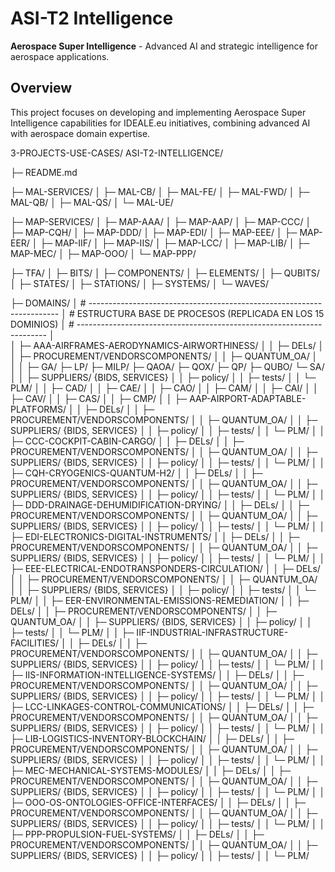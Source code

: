 # ASI-T2 Intelligence

**Aerospace Super Intelligence** - Advanced AI and strategic intelligence for aerospace applications.

## Overview
This project focuses on developing and implementing Aerospace Super Intelligence capabilities for IDEALE.eu initiatives, combining advanced AI with aerospace domain expertise.

3-PROJECTS-USE-CASES/
  ASI-T2-INTELLIGENCE/
  
  ├─ README.md
  
  ├─ MAL-SERVICES/
  │  ├─ MAL-CB/
  │  ├─ MAL-FE/
  │  ├─ MAL-FWD/
  │  ├─ MAL-QB/
  │  ├─ MAL-QS/
  │  └─ MAL-UE/
  
  ├─ MAP-SERVICES/
  │  ├─ MAP-AAA/
  │  ├─ MAP-AAP/
  │  ├─ MAP-CCC/
  │  ├─ MAP-CQH/
  │  ├─ MAP-DDD/
  │  ├─ MAP-EDI/
  │  ├─ MAP-EEE/
  │  ├─ MAP-EER/
  │  ├─ MAP-IIF/
  │  ├─ MAP-IIS/
  │  ├─ MAP-LCC/
  │  ├─ MAP-LIB/
  │  ├─ MAP-MEC/
  │  ├─ MAP-OOO/
  │  └─ MAP-PPP/
  
  ├─ TFA/
  │  ├─ BITS/
  │  ├─ COMPONENTS/
  │  ├─ ELEMENTS/
  │  ├─ QUBITS/
  │  ├─ STATES/
  │  ├─ STATIONS/
  │  ├─ SYSTEMS/
  │  └─ WAVES/
  
  ├─ DOMAINS/
  │  # ----------------------------------------------------------------------
  │  # ESTRUCTURA BASE DE PROCESOS (REPLICADA EN LOS 15 DOMINIOS)
  │  # ----------------------------------------------------------------------
  │  
  │  ├─ AAA-AIRFRAMES-AERODYNAMICS-AIRWORTHINESS/
  │  │  ├─ DELs/
  │  │  ├─ PROCUREMENT/VENDORSCOMPONENTS/
  │  │  ├─ QUANTUM_OA/
  │  │  │  ├─ GA/ ├─ LP/ ├─ MILP/ ├─ QAOA/ ├─ QOX/ ├─ QP/ ├─ QUBO/ └─ SA/
  │  │  ├─ SUPPLIERS/ {BIDS, SERVICES}
  │  │  ├─ policy/
  │  │  ├─ tests/
  │  │  └─ PLM/
  │  │     ├─ CAD/
  │  │     ├─ CAE/
  │  │     ├─ CAO/
  │  │     ├─ CAM/
  │  │     ├─ CAI/
  │  │     ├─ CAV/
  │  │     ├─ CAS/
  │  │     ├─ CMP/
  │
  │  ├─ AAP-AIRPORT-ADAPTABLE-PLATFORMS/
  │  │  ├─ DELs/
  │  │  ├─ PROCUREMENT/VENDORSCOMPONENTS/
  │  │  ├─ QUANTUM_OA/
  │  │  ├─ SUPPLIERS/ {BIDS, SERVICES}
  │  │  ├─ policy/
  │  │  ├─ tests/
  │  │  └─ PLM/
  │
  │  ├─ CCC-COCKPIT-CABIN-CARGO/
  │  │  ├─ DELs/
  │  │  ├─ PROCUREMENT/VENDORSCOMPONENTS/
  │  │  ├─ QUANTUM_OA/
  │  │  ├─ SUPPLIERS/ {BIDS, SERVICES}
  │  │  ├─ policy/
  │  │  ├─ tests/
  │  │  └─ PLM/
  │
  │  ├─ CQH-CRYOGENICS-QUANTUM-H2/
  │  │  ├─ DELs/
  │  │  ├─ PROCUREMENT/VENDORSCOMPONENTS/
  │  │  ├─ QUANTUM_OA/
  │  │  ├─ SUPPLIERS/ {BIDS, SERVICES}
  │  │  ├─ policy/
  │  │  ├─ tests/
  │  │  └─ PLM/
  │
  │  ├─ DDD-DRAINAGE-DEHUMIDIFICATION-DRYING/
  │  │  ├─ DELs/
  │  │  ├─ PROCUREMENT/VENDORSCOMPONENTS/
  │  │  ├─ QUANTUM_OA/
  │  │  ├─ SUPPLIERS/ {BIDS, SERVICES}
  │  │  ├─ policy/
  │  │  ├─ tests/
  │  │  └─ PLM/
  │
  │  ├─ EDI-ELECTRONICS-DIGITAL-INSTRUMENTS/
  │  │  ├─ DELs/
  │  │  ├─ PROCUREMENT/VENDORSCOMPONENTS/
  │  │  ├─ QUANTUM_OA/
  │  │  ├─ SUPPLIERS/ {BIDS, SERVICES}
  │  │  ├─ policy/
  │  │  ├─ tests/
  │  │  └─ PLM/
  │
  │  ├─ EEE-ELECTRICAL-ENDOTRANSPONDERS-CIRCULATION/
  │  │  ├─ DELs/
  │  │  ├─ PROCUREMENT/VENDORSCOMPONENTS/
  │  │  ├─ QUANTUM_OA/
  │  │  ├─ SUPPLIERS/ {BIDS, SERVICES}
  │  │  ├─ policy/
  │  │  ├─ tests/
  │  │  └─ PLM/
  │
  │  ├─ EER-ENVIRONMENTAL-EMISSIONS-REMEDIATION/
  │  │  ├─ DELs/
  │  │  ├─ PROCUREMENT/VENDORSCOMPONENTS/
  │  │  ├─ QUANTUM_OA/
  │  │  ├─ SUPPLIERS/ {BIDS, SERVICES}
  │  │  ├─ policy/
  │  │  ├─ tests/
  │  │  └─ PLM/
  │
  │  ├─ IIF-INDUSTRIAL-INFRASTRUCTURE-FACILITIES/
  │  │  ├─ DELs/
  │  │  ├─ PROCUREMENT/VENDORSCOMPONENTS/
  │  │  ├─ QUANTUM_OA/
  │  │  ├─ SUPPLIERS/ {BIDS, SERVICES}
  │  │  ├─ policy/
  │  │  ├─ tests/
  │  │  └─ PLM/
  │
  │  ├─ IIS-INFORMATION-INTELLIGENCE-SYSTEMS/
  │  │  ├─ DELs/
  │  │  ├─ PROCUREMENT/VENDORSCOMPONENTS/
  │  │  ├─ QUANTUM_OA/
  │  │  ├─ SUPPLIERS/ {BIDS, SERVICES}
  │  │  ├─ policy/
  │  │  ├─ tests/
  │  │  └─ PLM/
  │
  │  ├─ LCC-LINKAGES-CONTROL-COMMUNICATIONS/
  │  │  ├─ DELs/
  │  │  ├─ PROCUREMENT/VENDORSCOMPONENTS/
  │  │  ├─ QUANTUM_OA/
  │  │  ├─ SUPPLIERS/ {BIDS, SERVICES}
  │  │  ├─ policy/
  │  │  ├─ tests/
  │  │  └─ PLM/
  │
  │  ├─ LIB-LOGISTICS-INVENTORY-BLOCKCHAIN/
  │  │  ├─ DELs/
  │  │  ├─ PROCUREMENT/VENDORSCOMPONENTS/
  │  │  ├─ QUANTUM_OA/
  │  │  ├─ SUPPLIERS/ {BIDS, SERVICES}
  │  │  ├─ policy/
  │  │  ├─ tests/
  │  │  └─ PLM/
  │
  │  ├─ MEC-MECHANICAL-SYSTEMS-MODULES/
  │  │  ├─ DELs/
  │  │  ├─ PROCUREMENT/VENDORSCOMPONENTS/
  │  │  ├─ QUANTUM_OA/
  │  │  ├─ SUPPLIERS/ {BIDS, SERVICES}
  │  │  ├─ policy/
  │  │  ├─ tests/
  │  │  └─ PLM/
  │
  │  ├─ OOO-OS-ONTOLOGIES-OFFICE-INTERFACES/
  │  │  ├─ DELs/
  │  │  ├─ PROCUREMENT/VENDORSCOMPONENTS/
  │  │  ├─ QUANTUM_OA/
  │  │  ├─ SUPPLIERS/ {BIDS, SERVICES}
  │  │  ├─ policy/
  │  │  ├─ tests/
  │  │  └─ PLM/
  │
  │  ├─ PPP-PROPULSION-FUEL-SYSTEMS/
  │  │  ├─ DELs/
  │  │  ├─ PROCUREMENT/VENDORSCOMPONENTS/
  │  │  ├─ QUANTUM_OA/
  │  │  ├─ SUPPLIERS/ {BIDS, SERVICES}
  │  │  ├─ policy/
  │  │  ├─ tests/
  │  │  └─ PLM/
